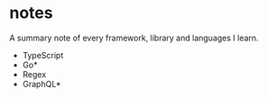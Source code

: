 # notes
A summary note of every framework, library and languages I learn.
- TypeScript
- Go*
- Regex
- GraphQL*
